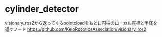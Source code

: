 # cylinder_detector

visionary_ros2から返ってくるpointcloudをもとに円柱のローカル座標と半径を返すノード
https://github.com/KeioRoboticsAssociation/visionary_ros2
